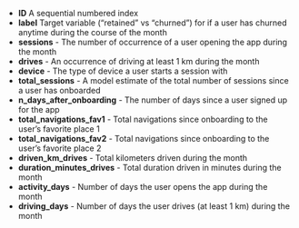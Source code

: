 - **ID**  A sequential numbered index
- **label**  Target variable (“retained” vs “churned”) for if a user has churned anytime during the course of the month
- **sessions** - The number of occurrence of a user opening the app during the month
- **drives** - An occurrence of driving at least 1 km during the month
- **device** - The type of device a user starts a session with
- **total_sessions** - A model estimate of the total number of sessions since a user has onboarded
- **n_days_after_onboarding** - The number of days since a user signed up for the app
- **total_navigations_fav1** - Total navigations since onboarding to the user’s favorite place 1
- **total_navigations_fav2** - Total navigations since onboarding to the user’s favorite place 2
- **driven_km_drives** - Total kilometers driven during the month
- **duration_minutes_drives** - Total duration driven in minutes during the month
- **activity_days** - Number of days the user opens the app during the month
- **driving_days** - Number of days the user drives (at least 1 km) during the month
